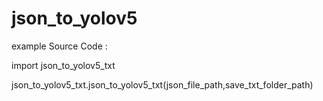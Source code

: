 # json_to_yolov5

example Source Code :

import json_to_yolov5_txt

json_to_yolov5_txt.json_to_yolov5_txt(json_file_path,save_txt_folder_path)
